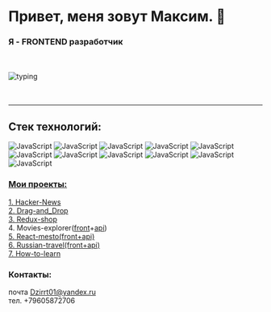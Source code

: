 # Привет, меня зовут Максим. :punch:

### Я - FRONTEND разработчик

<br></br>
![typing](https://c.tenor.com/Q5dH7srnB6EAAAAi/capoo-bug-cat.gif)
<br>
<br>
<br>

---

## Стек технологий:<br/>

![JavaScript](https://img.shields.io/badge/-JavaScript-000000?style=flat-square&logo=JavaScript)
![JavaScript](https://img.shields.io/badge/-React-red?style=flat-square&logo=React)
![JavaScript](https://img.shields.io/badge/-Redux-blue?style=flat-square&logo=Redux)
![JavaScript](https://img.shields.io/badge/-ReduxThunk-black?style=flat-square&logo=Redux)
![JavaScript](https://img.shields.io/badge/-HTML5-000000?style=flat-square&logo=HTML5)
![JavaScript](https://img.shields.io/badge/-CSS3-gray?style=flat-square&logo=appveyor)
![JavaScript](https://img.shields.io/badge/-Git-000000?style=flat-square&logo=Git)
![JavaScript](https://img.shields.io/badge/-GitHub-brown?style=flat-square&logo=GitHub)
![JavaScript](https://img.shields.io/badge/-Node.js-000000?style=flat-square&logo=Node.js)
![JavaScript](https://img.shields.io/badge/-Express-541010?style=flat-square&logo=Express)
![JavaScript](https://img.shields.io/badge/-Jest-630c70?style=flat-square&logo=Jest)

### **<u>Мои проекты:</u>**<br/>

[1. Hacker-News](https://github.com/Firebird234/Hacker-News.git)<br/>
[2. Drag-and_Drop](https://github.com/Firebird234/Drag-and-drop.git)<br/>
[3. Redux-shop](https://github.com/Firebird234/redux-shop.git)<br/> 4. Movies-explorer([front](https://github.com/Firebird234/movies-explorer-frontend.git)+[api](https://github.com/Firebird234/movies-explorer-api/tree/level-1))<br/>
[5. React-mesto(front+api)](https://github.com/Firebird234/react-mesto-api-full.git)<br/>
[6. Russian-travel(front+api)](https://github.com/Firebird234/russian-travel.git)<br/>
[7. How-to-learn](https://github.com/Firebird234/how-to-learn.git)<br/>

### Контакты:

почта Dzirrt01@yandex.ru<br>
тел. +79605872706
